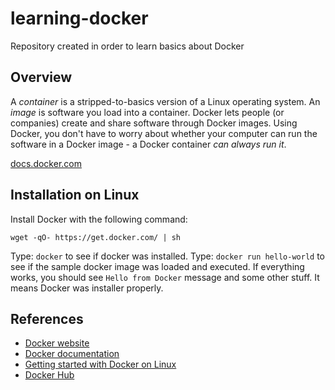 learning-docker
===============
Repository created in order to learn basics about Docker

Overview
--------

A *container* is a stripped-to-basics version of a Linux operating system. An *image* is software you load into a container. Docker lets people (or companies) create and share software through Docker images. Using Docker, you don't have to worry about whether your computer can run the software in a Docker image - a Docker container *can always run it*.

[docs.docker.com](http://docs.docker.com)

Installation on Linux
---------------------

Install Docker with the following command:

```
wget -qO- https://get.docker.com/ | sh
```

Type: `docker` to see if docker was installed.
Type: `docker run hello-world` to see if the sample docker image was loaded and executed. If everything works, you should see `Hello from Docker` message and some other stuff. It means Docker was installer properly.

References
----------
- [Docker website](https://www.docker.com/)
- [Docker documentation](https://docs.docker.com/)
- [Getting started with Docker on Linux](http://docs.docker.com/linux/started/)
- [Docker Hub](https://hub.docker.com/)
